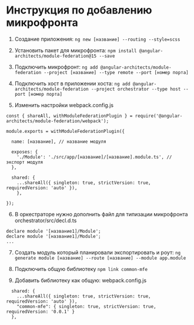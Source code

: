 # Инструкция по добавлению микрофронта

1. Создание приложения: `ng new [название] --routing --style=scss`

2. Установить пакет для микрофронта: `npm install @angular-architects/module-federation@15 --save`

3. Подключить микрофронт: `ng add @angular-architects/module-federation --project [название] --type remote --port [номер порта]`

4. Подключить хост в приложении хоста: `ng add @angular-architects/module-federation --project orchestrator --type host --port [номер порта]`

5. Изменить настройки webpack.config.js

```
const { shareAll, withModuleFederationPlugin } = require('@angular-architects/module-federation/webpack');

module.exports = withModuleFederationPlugin({

  name: [название], // название модуля

  exposes: {
    './Module': './src/app/[название]/[название].module.ts', // экспорт модуля
  },

  shared: {
    ...shareAll({ singleton: true, strictVersion: true, requiredVersion: 'auto' }),
    },

});
```

6. В оркестраторе нужно дополнить файл для типизации микрофронта orchestrator/src/decl.d.ts

```
declare module '[название1]/Module';
declare module '[название1]/Module';
...
```

7. Создать модуль который планировали экспортировать и роут: `ng generate module [название] --route [название] --module app.module`

8. Подключить общую библиотеку `npm link common-mfe`

9. Добавить библиотеку как общую: webpack.config.js

```
  shared: {
    ...shareAll({ singleton: true, strictVersion: true, requiredVersion: 'auto' }),
    "common-mfe": { singleton: true, strictVersion: true, requiredVersion: '0.0.1' }
  },
```
